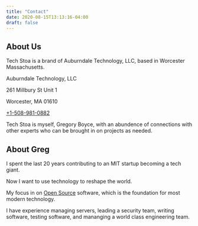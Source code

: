 ```yaml
---
title: "Contact"
date: 2020-08-15T13:13:16-04:00
draft: false
---
```


## About Us

Tech Stoa is a brand of Auburndale Technology, LLC, based in Worcester Massachusetts.


Auburndale Technology, LLC

261 Millbury St Unit 1

Worcester, MA 01610

[+1-508-981-0882](tel://1-508-981-0882)


Tech Stoa is myself, Gregory Boyce, with an abundence of connections with other experts who can be brought in on projects as needed.


## About Greg

I spent the last 20 years contributing to an MIT startup becoming a tech giant.

Now I want to use technology to reshape the world.

My focus in on [Open Source](https://opensource.com/resources/what-open-source) software, which is the foundation for most modern technology.

I have experience managing servers, leading a security team, writing software, testing software, and mananging a world class engineering team.
